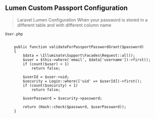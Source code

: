 ## Lumen Custom Passport Configuration
> Laravel Lumen Configuration When your password is stored in a different table and with different column name

`User.php`
```

    public function validateForPassportPasswordGrant($password)
    {
        $data = \Illuminate\Support\Facades\Request::all();
        $user = $this->where('email', $data['username'])->first();
        if (count($user) < 1)
            return false;

        $userId = $user->uid;
        $security = Login::where(['uid' => $userId])->first();
        if (count($security) < 1)
            return false;

        $userPassword = $security->password;

        return (Hash::check($password, $userPassword));
    }
```